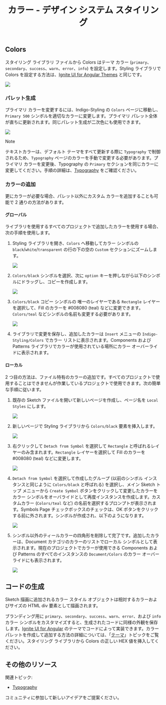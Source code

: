 ﻿---
title: カラー - デザイン システム スタイリング
_description: スタイリングのカラー シンボルは、Indigo Design のテーマを設定できます。
_keywords: デザイン システム, Sketch, Ignite UI for Angular, UI ライブラリ, カラー, パレット
_language: ja
---

## Colors

スタイリング ライブラリ ファイルから Colors はテーマ カラー (`primary`、`secondary`、`success`、`warn`、`error`、`info`) を設定します。Styling ライブラリで Colors を設定する方法は、[Ignite UI for Angular Themes](https://jp.infragistics.com/products/ignite-ui-angular/angular/components/themes.html) と同じです。

<img class="responsive-img" src="../images/colors_palette.png" srcset="../images/colors_palette@2x.png 2x" />

### パレット生成

プライマリ カラーを変更するには、Indigo-Styling の `Colors` ページに移動し、`Primary 500` シンボルを適切なカラーに変更します。プライマリ パレット全体が直ちに更新されます。同じパレット生成が二次色にも使用できます。

<img class="responsive-img" src="../images/colors_generation.png" srcset="../images/colors_generation@2x.png 2x" />

> [!Note]
> テキストカラーは、デフォルト テーマをすべて更新する際に `Typography` で制御されるため、`Typography` ページのカラーを手動で変更する必要があります。プライマリ カラーを変更後、Typography の `Primary` セクションを同じカラーに変更してください。手順の詳細は、[Typography](typography.md) をご確認ください。

### カラーの追加

更にカラーが必要な場合、パレット以外にカスタム カラーを追加することも可能で 2 通りの方法があります。

#### グローバル

ライブラリを使用するすべてのプロジェクトで追加したカラーを使用する場合、次の手順を使用します。

1.  Styling ライブラリを開き、`Colors` へ移動してカラー シンボルの `black`/`white`/`transparent` の行の下の空の `Custom` セクションにズームします。

    <img class="responsive-img" src="../images/colors_custom0.png" srcset="../images/colors_custom0@2x.png 2x" />

2.  `Colors/black` シンボルを選択、次に `option` キーを押しながら以下のシンボルにドラッグし、コピーを作成します。

    <img class="responsive-img" src="../images/colors_custom1.png" srcset="../images/colors_custom1@2x.png 2x" />

3.  `Colors/black` コピー シンボルの 唯一のレイヤーである `Rectangle` レイヤーを選択して、Fill のカラーを #008080 (teal) などに変更できます。`Colors/teal` などシンボルの名前も変更する必要があります。

    <img class="responsive-img" src="../images/colors_custom2.png" srcset="../images/colors_custom2@2x.png 2x" />

4.  ライブラリで変更を保存し、追加したカラーは `Insert` メニューの `Indigo-Styling/Colors` でカラー リストに表示されます。Components および Patterns ライブラリでカラーが使用されている場所にカラー オーバーライドに表示されます。

#### ローカル

2 つ目の方法は、ファイル特有のカラーの追加です。すべてのプロジェクトで使用することはできませんが作業しているプロジェクトで使用できます。次の簡単な手順に従います。

1.  既存の Sketch ファイルを開いて新しいページを作成し、ページ名を `Local Styles` にします。

    <img class="responsive-img" src="../images/colors_local_page.png" />

2.  新しいページで Styling ライブラリから `Colors/black` 要素を挿入します。

    <img class="responsive-img" src="../images/colors_local0.png" srcset="../images/colors_local0@2x.png 2x" />

3.  右クリックして `Detach from Symbol` を選択して `Rectangle` と呼ばれるレイヤーのみ含まれます。`Rectangle` レイヤーを選択して Fill のカラーを #008080 (teal) などに変更します。

    <img class="responsive-img" src="../images/colors_local1.png" srcset="../images/colors_local1@2x.png 2x" />

4.  `Detach from Symbol` を選択して作成したグループ (以前のシンボル インスタンスと同じように `Colors/black` と呼ばれる) を選択し、メイン Sketch トップ メニューから `Create Symbol` ボタンをクリックして変更したカラーをカラー シンボルをオーバライドとして再度インスタンスを作成します。カスタムカラー (`Colors/teal` など) の名前を選択するプロンプトが表示されます。Symbols Page チェックボックスのチェックは、OK ボタンをクリックする前に外されます。シンボルが作成され、以下のようになります。

    <img class="responsive-img" src="../images/colors_local2.png" srcset="../images/colors_local2@2x.png 2x" />

5.  シンボル以外のティールカラーの四角形を削除して完了です。追加したカラーは、Document カテゴリのカラーのリストでローカル シンボルとして表示されます。現在のプロジェクトでカラーが使用できる Components および Patterns のすべてのインスタンスの `Document/Colors` のカラー オーバーライドにも表示されます。

    <img class="responsive-img" src="../images/colors_local3.png" srcset="../images/colors_local3@2x.png 2x" />

## コードの生成

Sketch 描画に追加されるカラー スタイル オブジェクトは相対するカラーおよびサイズの HTML div 要素として描画されます。

ブランディング用に `primary`、`secondary`、`success`、`warn`、`error`、および `info` カラー シンボルをカスタマイズすると、生成されたコードに同様の外観を保存します。[Ignite UI for Angular](https://jp.infragistics.com/products/ignite-ui-angular) のテーマでコードによって実装できます。カラー パレットを作成して追加する方法の詳細については、「[テーマ](https://jp.infragistics.com/products/ignite-ui-angular/angular/components/themes.html#generating-color-palettes)」トピックをご覧ください。スタイリング ライブラリから Colors の正しい HEX 値を挿入してください。

## その他のリソース

関連トピック:

- [Typography](typography.md)
  <div class="divider--half"></div>

コミュニティに参加して新しいアイデアをご提案ください。


